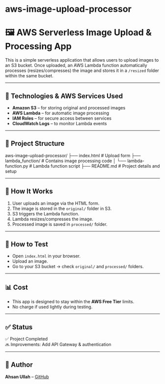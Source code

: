 # aws-image-upload-processor

# 🖼️ AWS Serverless Image Upload & Processing App

This is a simple serverless application that allows users to upload images to an S3 bucket. Once uploaded, an AWS Lambda function automatically processes (resizes/compresses) the image and stores it in a `/resized` folder within the same bucket.

---

## 🔧 Technologies & AWS Services Used

- **Amazon S3** – for storing original and processed images  
- **AWS Lambda** – for automatic image processing  
- **IAM Roles** – for secure access between services  
- **CloudWatch Logs** – to monitor Lambda events  

---

## 📂 Project Structure

aws-image-upload-processor/
├── index.html # Upload form
├── lambda_function/ # Contains image processing code
│ └── lambda-function.py # Lambda function script
├── README.md # Project details and setup


---

## 🚀 How It Works

1. User uploads an image via the HTML form.  
2. The image is stored in the `original/` folder in S3.  
3. S3 triggers the Lambda function.  
4. Lambda resizes/compresses the image.  
5. Processed image is saved in `processed/` folder.  

---

## 🧪 How to Test

- Open `index.html` in your browser.  
- Upload an image.  
- Go to your S3 bucket → check `original/` and `processed/` folders.  

---

## 📊 Cost

- This app is designed to stay within the **AWS Free Tier** limits.  
- No charge if used lightly during testing.  

---

## ✅ Status

✅ Project Completed  
🔜 Improvements: Add API Gateway & authentication  

---

## 🙌 Author

**Ahsan Ullah** – [GitHub](https://github.com/AhsanCh0071)
